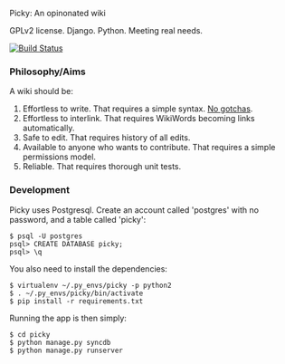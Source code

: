 Picky: An opinonated wiki

GPLv2 license. Django. Python. Meeting real needs.

[![Build Status](https://secure.travis-ci.org/Wilfred/Picky.png?branch=master)](http://travis-ci.org/Wilfred/Picky)

### Philosophy/Aims

A wiki should be:

1. Effortless to write. That requires a simple syntax. [No gotchas](http://www.wilfred.me.uk/blog/2012/07/30/why-markdown-is-not-my-favourite-language/).
2. Effortless to interlink. That requires WikiWords becoming links automatically.
3. Safe to edit. That requires history of all edits.
4. Available to anyone who wants to contribute. That requires a simple permissions model.
5. Reliable. That requires thorough unit tests.

### Development

Picky uses Postgresql. Create an account called 'postgres' with no
password, and a table called 'picky':

    $ psql -U postgres
    psql> CREATE DATABASE picky;
    psql> \q

You also need to install the dependencies:

    $ virtualenv ~/.py_envs/picky -p python2
    $ . ~/.py_envs/picky/bin/activate
    $ pip install -r requirements.txt
    
Running the app is then simply:

    $ cd picky
    $ python manage.py syncdb
    $ python manage.py runserver
